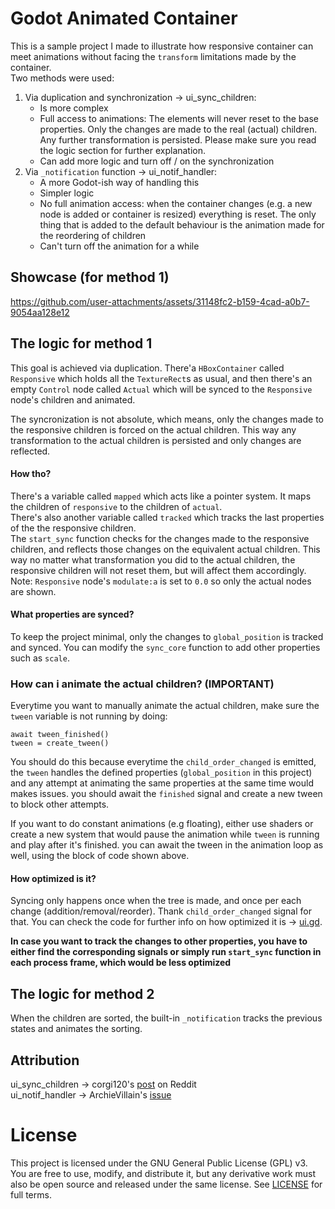 # Godot Animated Container

This is a sample project I made to illustrate how responsive container can meet
animations without facing the `transform` limitations made by the container.  
Two methods were used:
1. Via duplication and synchronization -> ui_sync_children:
    - Is more complex
    - Full access to animations: The elements will never reset to the base properties.
    Only the changes are made to the real (actual) children. Any further transformation is persisted.
    Please make sure you read the logic section for further explanation.
    - Can add more logic and turn off / on the synchronization
2. Via `_notification` function -> ui_notif_handler:
    - A more Godot-ish way of handling this
    - Simpler logic
    - No full animation access: when the container changes (e.g. a new node is added or container is resized)
    everything is reset. The only thing that is added to the default behaviour is
    the animation made for the reordering of children
    - Can't turn off the animation for a while

## Showcase (for method 1)

https://github.com/user-attachments/assets/31148fc2-b159-4cad-a0b7-9054aa128e12

## The logic for method 1

This goal is achieved via duplication. There'a `HBoxContainer` called `Responsive`
which holds all the `TextureRect`s as usual, and then there's an empty `Control` node
called `Actual` which will be synced to the `Responsive` node's children and animated.

The syncronization is not absolute, which means, only the changes made to the responsive
children is forced on the actual children. This way any transformation to the actual
children is persisted and only changes are reflected.

#### How tho?

There's a variable called `mapped` which acts like a pointer system. It maps the children of
`responsive` to the children of `actual`.  
There's also another variable called `tracked` which tracks the last properties of the the
responsive children.  
The `start_sync` function checks for the changes made to the responsive children, and reflects
those changes on the equivalent actual children. This way no matter what transformation you did to the
actual children, the responsive children will not reset them, but will affect them accordingly.  
Note: `Responsive` node's `modulate:a` is set to `0.0` so only the actual nodes are shown.  

#### What properties are synced?

To keep the project minimal, only the changes to `global_position` is tracked and synced.
You can modify the `sync_core` function to add other properties such as `scale`.

### How can i animate the actual children? (IMPORTANT)

Everytime you want to manually animate the actual children, make sure the `tween` variable
is not running by doing:

    await tween_finished()
    tween = create_tween()

You should do this because everytime the `child_order_changed` is emitted,
the `tween` handles the defined properties (`global_position` in this project)
and any attempt at animating the same properties at the same time would makes issues.
you should await the `finished` signal and create a new tween to block other attempts.  

If you want to do constant animations (e.g floating), either use shaders or create
a new system that would pause the animation while `tween` is running and play after
it's finished. you can await the tween in the animation loop as well, using the block of
code shown above.

#### How optimized is it?

Syncing only happens once when the tree is made, and once per each change (addition/removal/reorder).
Thank `child_order_changed` signal for that. You can check the code for further info on how
optimized it is -> [ui.gd](ui_sync_children/ui.gd).

<b>In case you want to track the changes to other properties, you have to either find the
corresponding signals or simply run `start_sync` function in each process frame, which would
be less optimized</b>

## The logic for method 2

When the children are sorted, the built-in `_notification` tracks the previous
states and animates the sorting.

## Attribution

ui_sync_children -> corgi120's [post](https://www.reddit.com/r/godot/comments/x00qc4/turn_order_ui_trick_to_animate_children_inside/) on Reddit  
ui_notif_handler -> ArchieVillain's [issue](https://github.com/godotengine/godot-proposals/issues/9616)

# License

This project is licensed under the GNU General Public License (GPL) v3. You are free to use, modify, and distribute it, but any derivative work must also be open source and released under the same license. See [LICENSE](https://www.gnu.org/licenses/gpl-3.0.en.html) for full terms.
